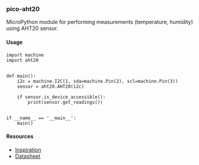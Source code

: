 ### pico-aht20

MicroPython module for performing measurements (temperature, humidity) using AHT20 sensor.

#### Usage
```
import machine
import aht20


def main():
    i2c = machine.I2C(1, sda=machine.Pin(2), scl=machine.Pin(3))
    sensor = aht20.AHT20(i2c)

    if sensor.is_device_accessible():
        print(sensor.get_readings())


if __name__ == '__main__':
    main()
```

#### Resources
- [Inspiration](https://github.com/adafruit/Adafruit_CircuitPython_AHTx0)
- [Datasheet](https://cdn-learn.adafruit.com/assets/assets/000/123/394/original/Data_Sheet_AHT20.pdf)
